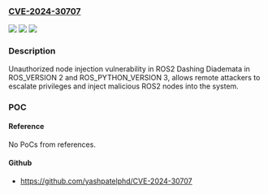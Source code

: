 ### [CVE-2024-30707](https://cve.mitre.org/cgi-bin/cvename.cgi?name=CVE-2024-30707)
![](https://img.shields.io/static/v1?label=Product&message=n%2Fa&color=blue)
![](https://img.shields.io/static/v1?label=Version&message=n%2Fa&color=blue)
![](https://img.shields.io/static/v1?label=Vulnerability&message=n%2Fa&color=brighgreen)

### Description

Unauthorized node injection vulnerability in ROS2 Dashing Diademata in ROS_VERSION 2 and ROS_PYTHON_VERSION 3, allows remote attackers to escalate privileges and inject malicious ROS2 nodes into the system.

### POC

#### Reference
No PoCs from references.

#### Github
- https://github.com/yashpatelphd/CVE-2024-30707

